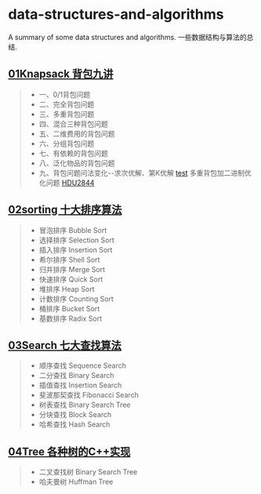 # data-structures-and-algorithms
A summary of some data structures and algorithms. 一些数据结构与算法的总结.
## [01Knapsack 背包九讲](https://github.com/WonderThinking/data-structures-and-algorithms/tree/master/01Knapsack)
>* 一、0/1背包问题 
>* 二、完全背包问题
>* 三、多重背包问题<br>
>* 四、混合三种背包问题
>* 五、二维费用的背包问题
>* 六、分组背包问题
>* 七、有依赖的背包问题
>* 八、泛化物品的背包问题
>* 九、背包问题问法变化--求次优解、第K优解
[test](https://github.com/WonderThinking/data-structures-and-algorithms/tree/master/01Knapsack/test/HDU2844) 多重背包加二进制优化问题 [HDU2844](http://acm.hdu.edu.cn/showproblem.php?pid=2844 "HDU2844 Coins")
## [02sorting 十大排序算法](https://github.com/WonderThinking/data-structures-and-algorithms/tree/master/02sorting)
>* 冒泡排序 Bubble Sort
>* 选择排序 Selection Sort
>* 插入排序 Insertion Sort
>* 希尔排序 Shell Sort
>* 归并排序 Merge Sort
>* 快速排序 Quick Sort
>* 堆排序   Heap Sort
>* 计数排序 Counting Sort
>* 桶排序   Bucket Sort
>* 基数排序 Radix Sort
## [03Search 七大查找算法](https://github.com/WonderThinking/data-structures-and-algorithms/tree/master/03Search)	            
>* 顺序查找 Sequence Search
>* 二分查找 Binary Search
>* 插值查找 Insertion Search
>* 斐波那契查找 Fibonacci Search
>* 树表查找 Binary Search Tree
>* 分块查找 Block Search
>* 哈希查找 Hash Search
## [04Tree 各种树的C++实现](https://github.com/WonderThinking/data-structures-and-algorithms/tree/master/04Tree)
>* 二叉查找树 Binary Search Tree
>* 哈夫曼树 Huffman Tree